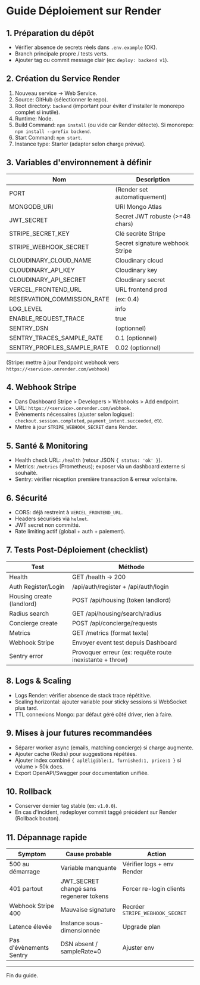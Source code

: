 # Guide Déploiement sur Render

## 1. Préparation du dépôt
- Vérifier absence de secrets réels dans `.env.example` (OK).
- Branch principale propre / tests verts.
- Ajouter tag ou commit message clair (ex: `deploy: backend v1`).

## 2. Création du Service Render
1. Nouveau service -> Web Service.
2. Source: GitHub (sélectionner le repo).
3. Root directory: `backend` (important pour éviter d'installer le monorepo complet si inutile).
4. Runtime: Node.
5. Build Command: `npm install` (ou vide car Render détecte). Si monorepo: `npm install --prefix backend`.
6. Start Command: `npm start`.
7. Instance type: Starter (adapter selon charge prévue).

## 3. Variables d'environnement à définir
| Nom | Description |
|-----|-------------|
| PORT | (Render set automatiquement) |
| MONGODB_URI | URI Mongo Atlas |
| JWT_SECRET | Secret JWT robuste (>=48 chars) |
| STRIPE_SECRET_KEY | Clé secrète Stripe |
| STRIPE_WEBHOOK_SECRET | Secret signature webhook Stripe |
| CLOUDINARY_CLOUD_NAME | Cloudinary cloud |
| CLOUDINARY_API_KEY | Cloudinary key |
| CLOUDINARY_API_SECRET | Cloudinary secret |
| VERCEL_FRONTEND_URL | URL frontend prod |
| RESERVATION_COMMISSION_RATE | (ex: 0.4) |
| LOG_LEVEL | info |
| ENABLE_REQUEST_TRACE | true |
| SENTRY_DSN | (optionnel) |
| SENTRY_TRACES_SAMPLE_RATE | 0.1 (optionnel) |
| SENTRY_PROFILES_SAMPLE_RATE | 0.02 (optionnel) |

(Stripe: mettre à jour l'endpoint webhook vers `https://<service>.onrender.com/webhook`)

## 4. Webhook Stripe
- Dans Dashboard Stripe > Developers > Webhooks > Add endpoint.
- URL: `https://<service>.onrender.com/webhook`.
- Évènements nécessaires (ajuster selon logique): `checkout.session.completed`, `payment_intent.succeeded`, etc.
- Mettre à jour `STRIPE_WEBHOOK_SECRET` dans Render.

## 5. Santé & Monitoring
- Health check URL: `/health` (retour JSON `{ status: 'ok' }`).
- Metrics: `/metrics` (Prometheus); exposer via un dashboard externe si souhaité.
- Sentry: vérifier réception première transaction & erreur volontaire.

## 6. Sécurité
- CORS: déjà restreint à `VERCEL_FRONTEND_URL`.
- Headers sécurisés via `helmet`.
- JWT secret non committé.
- Rate limiting actif (global + auth + paiement).

## 7. Tests Post-Déploiement (checklist)
| Test | Méthode |
|------|---------|
| Health | GET /health -> 200 |
| Auth Register/Login | /api/auth/register + /api/auth/login |
| Housing create (landlord) | POST /api/housing (token landlord) |
| Radius search | GET /api/housing/search/radius |
| Concierge create | POST /api/concierge/requests |
| Metrics | GET /metrics (format texte) |
| Webhook Stripe | Envoyer event test depuis Dashboard |
| Sentry error | Provoquer erreur (ex: requête route inexistante + throw) |

## 8. Logs & Scaling
- Logs Render: vérifier absence de stack trace répétitive.
- Scaling horizontal: ajouter variable pour sticky sessions si WebSocket plus tard.
- TTL connexions Mongo: par défaut géré côté driver, rien à faire.

## 9. Mises à jour futures recommandées
- Séparer worker async (emails, matching concierge) si charge augmente.
- Ajouter cache (Redis) pour suggestions répétées.
- Ajouter index combiné `{ aplEligible:1, furnished:1, price:1 }` si volume > 50k docs.
- Export OpenAPI/Swagger pour documentation unifiée.

## 10. Rollback
- Conserver dernier tag stable (ex: `v1.0.0`).
- En cas d'incident, redeployer commit taggé précédent sur Render (Rollback bouton).

## 11. Dépannage rapide
| Symptom | Cause probable | Action |
|---------|----------------|--------|
| 500 au démarrage | Variable manquante | Vérifier logs + env Render |
| 401 partout | JWT_SECRET changé sans regenerer tokens | Forcer re-login clients |
| Webhook Stripe 400 | Mauvaise signature | Recréer `STRIPE_WEBHOOK_SECRET` |
| Latence élevée | Instance sous-dimensionnée | Upgrade plan | 
| Pas d'évènements Sentry | DSN absent / sampleRate=0 | Ajuster env |

---
Fin du guide.
